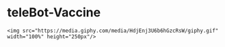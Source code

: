 # teleBot-Vaccine
    <img src="https://media.giphy.com/media/HdjEnj3U6b6hGzcRsW/giphy.gif" width="100%" height="250px"/>